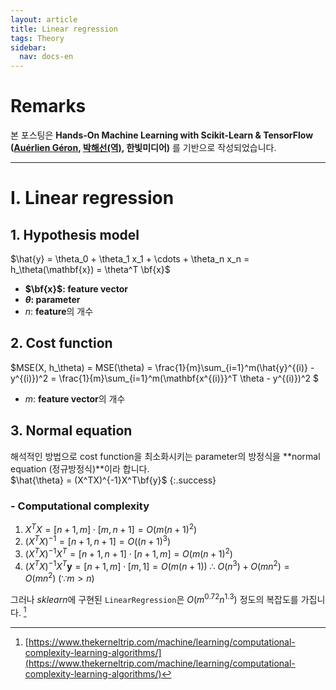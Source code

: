 ```yaml
---
layout: article
title: Linear regression
tags: Theory
sidebar:
  nav: docs-en
---
```


# Remarks
본 포스팅은 **Hands-On Machine Learning with Scikit-Learn & TensorFlow ([Auérlien Géron](https://github.com/ageron/handson-ml), [박해선(역)](https://github.com/rickiepark/handson-ml), 한빛미디어)** 를 기반으로 작성되었습니다.

<!--more-->

---

# I. Linear regression
## 1. Hypothesis model
$\hat{y} = \theta_0 + \theta_1 x_1 + \cdots + \theta_n x_n = h_\theta(\mathbf{x}) = \theta^T \bf{x}$
- **$\bf{x}$: feature vector**
- **$\theta$: parameter**
- $n$: **feature**의 개수

## 2. Cost function
$MSE(X, h_\theta) = MSE(\theta) = \frac{1}{m}\sum_{i=1}^m(\hat{y}^{(i)} - y^{(i)})^2 =
\frac{1}{m}\sum_{i=1}^m(\mathbf{x^{(i)}}^T \theta - y^{(i)})^2 $
- $m$: **feature vector**의 개수

## 3. Normal equation
해석적인 방법으로 cost function을 최소화시키는 parameter의 방정식을 **normal equation (정규방정식)**이라 합니다. <br> $\hat{\theta} = (X^TX)^{-1}X^T\bf{y}$
{:.success}

### - Computational complexity
1. $X^TX = [n+1, m] \cdot [m, n+1] = O(m(n+1)^2)$
2. $(X^TX)^{-1} = [n+1, n+1] = O((n+1)^3)$
3. $(X^TX)^{-1}X^T = [n+1, n+1] \cdot [n+1, m] = O(m(n+1)^2)$
4. $(X^TX)^{-1}X^T\mathbf{y} = [n+1, m] \cdot [m, 1] = O(m(n+1))$
$\therefore \ O(n^3) + O(mn^2) = O(mn^2) \ (∵ m > n)$

그러나 *sklearn*에 구현된 `LinearRegression`은 $O(m^{0.72}n^{1.3})$ 정도의 복잡도를 가집니다. [^1]




[^1]: [https://www.thekerneltrip.com/machine/learning/computational-complexity-learning-algorithms/](https://www.thekerneltrip.com/machine/learning/computational-complexity-learning-algorithms/)
